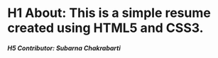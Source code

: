 # H1 About: This is a simple resume created using HTML5 and CSS3.
##### H5 Contributor: Subarna Chakrabarti
